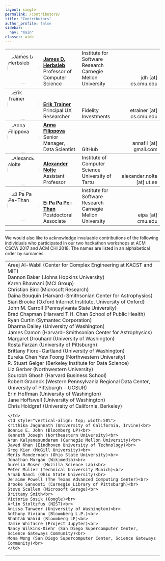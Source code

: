 ```yaml
---
layout: single
permalink: /contributors/
title: "Contributors"
author_profile: false
sidebar:
  nav: "main"
classes: wide
---
```

<style>
.td {
  vertical-align: bottom;
}
.ver-line {
    position: absolute;
    display: inline-block;
    height: 100%;
    width: 6px;
    left: 0;
    top:0
}
.ver-color-1 {
    background: #4285F4;
}
.ver-color-2 {
    background:#4285F4;
}
img {
  border-radius: 50%;
}
</style>

<table style="width: 100%;">
<tr style="border-top: 1px solid gray;>
  <td><span class="ver-line ver-color-1  ver-color-2"></span></td>
  <td><img src="/hackathon-planning-kit/images/jherbsleb.jpg" alt="James D Herbsleb" style="width:100px;height:100px;"></td>
  <td style="vertical-align: bottom;"><a href="https://herbsleb.org/"><strong>James D. Herbsleb</strong></a><br>Professor of Computer Science</td>
  <td style="vertical-align: bottom;">Institute for Software Research<br>Carnegie Mellon University</td>
  <td style="vertical-align: bottom; text-align: right;">jdh [at] cs.cmu.edu</td>
</tr>
<!-- <tr style="border-top: thin solid; align:bottom">
  <td><img src="/hackathon-planning-kit/images/sscallen.jpg" alt="Steve Scallen" style="width:100px;height:100px;"></td>
  <td style="vertical-align: bottom;"><a href="https://www.linkedin.com/in/steve-scallen-2221893/"><strong>Steve Scallen</strong></a><br>Principal Design Researcher</td>
  <td style="vertical-align: bottom;">Microsoft Garage</td>
  <td style="vertical-align: bottom; text-align: right;">sscallen [at] microsoft.com</td>
</tr>
<tr style="border-top: thin solid; align:bottom">
  <td><img src="/hackathon-planning-kit/images/cbird.jpg" alt="Christian Bird" style="width:100px;height:100px;"></td>
  <td style="vertical-align: bottom;"><a href="https://www.microsoft.com/en-us/research/people/cbird/"><strong>Christian Bird</strong></a><br>Researcher</td>
  <td style="vertical-align: bottom;">Microsoft Research</td>
  <td style="vertical-align: bottom; text-align: right;">cbird [at] microsoft.com</td>
</tr> -->
<tr style="border-top: 1px solid gray; align:bottom">
  <td><img src="/hackathon-planning-kit/images/erik.jpg" alt="Erik Trainer" style="width:100px;height:100px;"></td>
  <td style="vertical-align: bottom;"><a href="https://www.cs.cmu.edu/~etrainer/"><strong>Erik Trainer</strong></a><br>Principal UX Researcher</td>
  <td style="vertical-align: bottom;">Fidelity Investments</td>
  <td style="vertical-align: bottom; text-align: right;">etrainer [at] cs.cmu.edu</td>
</tr>
<tr style="border-top: 1px solid gray; align:bottom">
  <td><img src="/hackathon-planning-kit/images/afilippova.jpg" alt="Anna Filippova" style="width:100px;height:100px;"></td>
  <td style="vertical-align: bottom;"><a href="https://www.linkedin.com/in/annafilippova"><strong>Anna Filippova</strong></a><br>Senior Manager, Data Scientist</td>
  <td style="vertical-align: bottom;">GitHub</td>
  <td style="vertical-align: bottom; text-align: right;">annafil [at] gmail.com</td>
</tr>
<tr style="border-top: 1px solid gray; align:bottom">
  <td><img src="/hackathon-planning-kit/images/anolte.jpg" alt="Alexander Nolte" style="width:100px;height:100px;"></td>
  <td style="vertical-align: bottom;"><a href="http://www.anolte.com"><strong>Alexander Nolte</strong></a><br>Assistant Professor</td>
  <td style="vertical-align: bottom;">Institute of Computer Science<br>University of Tartu</td>
  <td style="vertical-align: bottom; text-align: right;">alexander.nolte [at] ut.ee</td>
</tr>
<tr style="border-top: 1px solid gray; border-bottom: 1px solid gray; align:bottom">
  <td><img src="/hackathon-planning-kit/images/eipa.jpg" alt="Ei Pa Pa Pe-Than" style="width:100px;height:100px;"></td>
  <td style="vertical-align: bottom;"><a href="https://eipapa.github.io/"><strong>Ei Pa Pa Pe-Than</strong></a><br>Postdoctoral Associate</td>
  <td style="vertical-align: bottom;">Institute for Software Research<br>Carnegie Mellon University</td>
  <td style="vertical-align: bottom; text-align: right;">eipa [at] cmu.edu</td>
</tr>
</table>

<hr>
<p>We would also like to acknowledge invaluable contributions of the following individuals who participated in our two hackathon workshops at ACM CSCW 2017 and ACM CHI 2018. The names are listed in an alphabetical order by surnames.<p>
<table style="width: 100%;">
  <tr>
    <td  style="vertical-align: top; width:50%">
    Areej Al-Wabil (Center for Complex Engineering at KACST and MIT)<br>
    Dannon Baker (Johns Hopkins University)<br>
    Karen Bhavnani (MCI Group)<br>
    Christian Bird (Microsoft Research)<br>
    Daina Bouquin (Harvard-Smithsonian Center for Astrophysics)<br>
    Sian Brooke (Oxford Internet Institute, University of Oxford)<br>
    John M. Carroll (Pennsylvania State University)<br>
    Brad Chapman (Harvard T.H. Chan School of Public Health)<br>
    Ryan Curtin (Symantec Corporation)<br>
    Dharma Dailey (University of Washington)<br>
    James Damon (Harvard-Smithsonian Center for Astrophysics)<br>
    Margaret Drouhard (University of Washington)<br>
    Rosta Farzan (University of Pittsburgh)<br>
    Brittany Fiore-Gartland (University of Washington)<br>
    Eureka Chen Yew Foong (Northwestern University)<br>
    R. Stuart Geiger (Berkeley Institute for Data Science)<br>
    Liz Gerber (Northwestern University)<br>
    Sourobh Ghosh (Harvard Business School)<br>
    Robert Gradeck (Western Pennsylvania Regional Data Center, University of Pittsburgh - UCSUR)<br>
    Erin Hoffman (University of Washington)<br>
    Jane Hoffswell (University of Washington)<br>
    Chris Holdgraf (University of California, Berkeley)<br>

    </td>
    <td style="vertical-align: top; width:50%">
    Krithika Jagannath (University of California, Irvine)<br>
    Bonnie E. John (Bloomberg LP)<br>
    Kenneth Joseph (Northeastern University)<br>
    Arun Kalyanasundaram (Carnegie Mellon University)<br>
    Javed Khan (Eindhoven University of Technology)<br>
    Greg Kiar (McGill University)<br>
    Meris Mandernach (Ohio State University)<br>
    Jonathan Morgan (Wikimedia)<br>
    Aurelia Moser (Mozilla Science Lab)<br>
    Peter Müller (Technical University Munich)<br>
    Arnab Nandi (Ohio State University)<br>
    Je'aime Powell (The Texas Advanced Computing Center)<br>
    Brooke Sansosti (Carnegie Library of Pittsburgh)<br>
    Steve Scallen (Microsoft Garage)<br>
    Brittany Smith<br>
    Victoria Sosik (Google)<br>
    Arlin Stoltzfus (NIST)<br>
    Anissa Tanweer (University of Washington)<br>
    Anthony Viviano (Bloomberg L.P.)<br>
    Shahtab Wahid (Bloomberg LP)<br>
    Jamie Whitacre (Project Jupyter)<br>
    Nancy Wilkins-Diehr (San Diego Supercomputer Center, Science Gateways Community)<br>
    Mona Wong (San Diego Supercomputer Center, Science Gateways Community)<br>
    </td>
  </tr>
</table>
